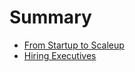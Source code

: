 # Summary

* [From Startup to Scaleup](from-startup-to-scaling.md)
* [Hiring Executives](hiring-exec.md)

